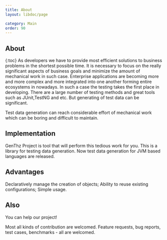 ```yaml
---
title: About
layout: libdoc/page

category: Main
order: 90
---
```


## About
{:toc}
As developers we have to provide most efficient solutions to business problems in the shortest possible time. It is necessary to focus on the really significant aspects of business goals and minimize the amount of mechanical work in such case. Enterprise applications are becoming more and more complex and more integrated into one another forming entire ecosystems in nowadays. In such a case the testing takes the first place in developing. There are a large number of testing methods and great tools such as JUnit,TestNG and etc. But generating of test data can be significant.

Test data generation can reach considerable effort of mechanical work which can be boring and difficult to maintain.

## Implementation
GenThz Project is tool that will perform this tedious work for you. This is a library for testing data generation. Now test data generation for JVM based languages are released.

## Advantages
Declaratively manage the creation of objects;
Ability to reuse existing configurations;
Simple usage.
## Also
You can help our project!

Most all kinds of contribution are welcomed. Feature requests, bug reports, test cases, benchmarks - all are welcomed.

